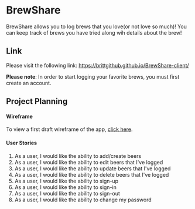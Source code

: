 # BrewShare

BrewShare allows you to log brews that you love(or not love so much)! You can keep track of brews you have tried along wih details about the brew! 

## Link

Please visit the following link: https://brittgithub.github.io/BrewShare-client/

**Please note**: In order to start logging your favorite brews, you must first create an account.

## Project Planning


#### Wireframe
To view a first draft wireframe of the app, [click here](/public/BrewShare_Wireframe_v1.png).

#### User Stories
1. As a user, I would like the ability to add/create beers
2. As a user, I would like the ability to edit beers that I've logged
3. As a user, I would like the ability to update beers that I've logged
4. As a user, I would like the ability to delete beers that I've logged
5. As a user, I would like the ability to sign-up
6. As a user, I would like the ability to sign-in
7. As a user, I would like the ability to sign-out
8. As a user, I would like the ability to change my password
